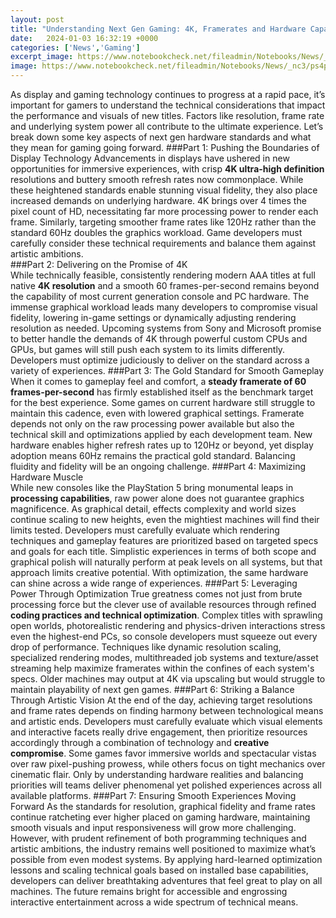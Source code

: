 ```yaml
---
layout: post
title: "Understanding Next Gen Gaming: 4K, Framerates and Hardware Capabilities"
date:   2024-01-03 16:32:19 +0000
categories: ['News','Gaming']
excerpt_image: https://www.notebookcheck.net/fileadmin/Notebooks/News/_nc3/ps4pro_xbox_console.jpg
image: https://www.notebookcheck.net/fileadmin/Notebooks/News/_nc3/ps4pro_xbox_console.jpg
---
```


As display and gaming technology continues to progress at a rapid pace, it’s important for gamers to understand the technical considerations that impact the performance and visuals of new titles. Factors like resolution, frame rate and underlying system power all contribute to the ultimate experience. Let’s break down some key aspects of next gen hardware standards and what they mean for gaming going forward.
###Part 1: Pushing the Boundaries of Display Technology
Advancements in displays have ushered in new opportunities for immersive experiences, with crisp **4K ultra-high definition** resolutions and buttery smooth refresh rates now commonplace. While these heightened standards enable stunning visual fidelity, they also place increased demands on underlying hardware. 4K brings over 4 times the pixel count of HD, necessitating far more processing power to render each frame. Similarly, targeting smoother frame rates like 120Hz rather than the standard 60Hz doubles the graphics workload. Game developers must carefully consider these technical requirements and balance them against artistic ambitions.  
###Part 2: Delivering on the Promise of 4K  
While technically feasible, consistently rendering modern AAA titles at full native **4K resolution** and a smooth 60 frames-per-second remains beyond the capability of most current generation console and PC hardware. The immense graphical workload leads many developers to compromise visual fidelity, lowering in-game settings or dynamically adjusting rendering resolution as needed. Upcoming systems from Sony and Microsoft promise to better handle the demands of 4K through powerful custom CPUs and GPUs, but games will still push each system to its limits differently. Developers must optimize judiciously to deliver on the standard across a variety of experiences.
###Part 3: The Gold Standard for Smooth Gameplay
When it comes to gameplay feel and comfort, a **steady framerate of 60 frames-per-second** has firmly established itself as the benchmark target for the best experience. Some games on current hardware still struggle to maintain this cadence, even with lowered graphical settings. Framerate depends not only on the raw processing power available but also the technical skill and optimizations applied by each development team. New hardware enables higher refresh rates up to 120Hz or beyond, yet display adoption means 60Hz remains the practical gold standard. Balancing fluidity and fidelity will be an ongoing challenge.
###Part 4: Maximizing Hardware Muscle  
While new consoles like the PlayStation 5 bring monumental leaps in **processing capabilities**, raw power alone does not guarantee graphics magnificence. As graphical detail, effects complexity and world sizes continue scaling to new heights, even the mightiest machines will find their limits tested. Developers must carefully evaluate which rendering techniques and gameplay features are prioritized based on targeted specs and goals for each title. Simplistic experiences in terms of both scope and graphical polish will naturally perform at peak levels on all systems, but that approach limits creative potential. With optimization, the same hardware can shine across a wide range of experiences.
###Part 5: Leveraging Power Through Optimization
True greatness comes not just from brute processing force but the clever use of available resources through refined **coding practices and technical optimization**. Complex titles with sprawling open worlds, photorealistic rendering and physics-driven interactions stress even the highest-end PCs, so console developers must squeeze out every drop of performance. Techniques like dynamic resolution scaling, specialized rendering modes, multithreaded job systems and texture/asset streaming help maximize framerates within the confines of each system's specs. Older machines may output at 4K via upscaling but would struggle to maintain playability of next gen games.
###Part 6: Striking a Balance Through Artistic Vision
At the end of the day, achieving target resolutions and frame rates depends on finding harmony between technological means and artistic ends. Developers must carefully evaluate which visual elements and interactive facets really drive engagement, then prioritize resources accordingly through a combination of technology and **creative compromise**. Some games favor immersive worlds and spectacular vistas over raw pixel-pushing prowess, while others focus on tight mechanics over cinematic flair. Only by understanding hardware realities and balancing priorities will teams deliver phenomenal yet polished experiences across all available platforms. 
###Part 7: Ensuring Smooth Experiences Moving Forward
As the standards for resolution, graphical fidelity and frame rates continue ratcheting ever higher placed on gaming hardware, maintaining smooth visuals and input responsiveness will grow more challenging. However, with prudent refinement of both programming techniques and artistic ambitions, the industry remains well positioned to maximize what’s possible from even modest systems. By applying hard-learned optimization lessons and scaling technical goals based on installed base capabilities, developers can deliver breathtaking adventures that feel great to play on all machines. The future remains bright for accessible and engrossing interactive entertainment across a wide spectrum of technical means.